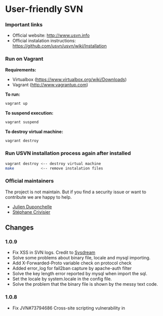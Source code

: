 User-friendly SVN
================

### Important links
 * Official website: http://www.usvn.info
 * Official instalation instructions: https://github.com/usvn/usvn/wiki/Installation

### Run on Vagrant

**Requirements:**
 * Virtualbox (https://www.virtualbox.org/wiki/Downloads)
 * Vagrant (http://www.vagrantup.com)

**To run:**
```bash
vagrant up
```

**To suspend execution:**
```bash
vagrant suspend
```

**To destroy virtual machine:**
```bash
vagrant destroy
```

### Run USVN installation process again after installed

```bash
vagrant destroy <-- destroy virtual machine
make            <-- remove instalation files
```

### Official maintainers

The project is not maintain. But if you find a security issue or want to contribute we are happy to help.

 * [Julien Duponchelle](https://github.com/noplay)
 * [Stéphane Crivisier](https://github.com/stem)

## Changes

### 1.0.9

* Fix XSS in SVN logs. Credit to [Sysdream](https://www.sysdream.com)
* Solve some problems about binary file, locale and mysql importing.
* Add X-Forwarded-Proto variable check on protocol check
* Added error_log for fail2ban capture by apache-auth filter
* Solve the key length error reported by mysql when import the sql.
* Set the locale by system.locale in the config file.
* Solve the problem that the binary file is shown by the messy text code.

### 1.0.8
* Fix JVN#73794686 Cross-site scripting vulnerability in

